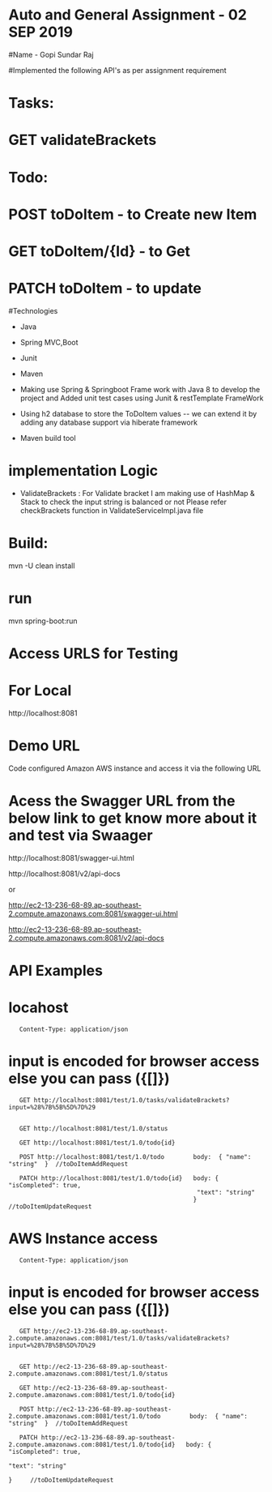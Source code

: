 
# Auto and General Assignment  - 02 SEP 2019

#Name - Gopi Sundar Raj
 

#Implemented the following API's as per assignment requirement

# Tasks: 
#     GET validateBrackets

# Todo: 
#     POST toDoItem  - to Create new Item
#     GET toDoItem/{Id} - to Get 
#     PATCH toDoItem  - to update


#Technologies
- Java
- Spring MVC,Boot
- Junit
- Maven

 - Making use Spring & Springboot Frame work with Java 8 to develop the project and Added unit test cases using Junit & restTemplate FrameWork
 - Using h2 database to store the ToDoItem values -- we can extend it by adding any database support via hiberate framework
 - Maven build tool


# implementation Logic

 - ValidateBrackets :  For Validate bracket I am making use of HashMap & Stack to check the input string is balanced or not
    Please refer checkBrackets function in ValidateServiceImpl.java file 


# Build:

mvn -U clean install

# run
mvn spring-boot:run
 
 
# Access URLS for Testing 

# For Local

http://localhost:8081

# Demo URL

Code configured Amazon AWS instance and access it via the following URL


# Acess the Swagger URL from the below link to get know more about it and test via Swaager

http://localhost:8081/swagger-ui.html

http://localhost:8081/v2/api-docs

or

http://ec2-13-236-68-89.ap-southeast-2.compute.amazonaws.com:8081/swagger-ui.html

http://ec2-13-236-68-89.ap-southeast-2.compute.amazonaws.com:8081/v2/api-docs

# API Examples
#        locahost	
   
	   Content-Type: application/json

#      input is encoded for browser access else you can pass ({[]})
	   GET http://localhost:8081/test/1.0/tasks/validateBrackets?input=%28%7B%5B%5D%7D%29
	   
	 
	   GET http://localhost:8081/test/1.0/status
	 
	   GET http://localhost:8081/test/1.0/todo{id}
	   
	   POST http://localhost:8081/test/1.0/todo        body:  { "name": "string"  }  //toDoItemAddRequest 
	   
	   PATCH http://localhost:8081/test/1.0/todo{id}   body: { "isCompleted": true,
                                                        "text": "string"
                                                       }     //toDoItemUpdateRequest 
     


#        AWS Instance access	
   
	   Content-Type: application/json

#      input is encoded for browser access else you can pass ({[]})
	   GET http://ec2-13-236-68-89.ap-southeast-2.compute.amazonaws.com:8081/test/1.0/tasks/validateBrackets?input=%28%7B%5B%5D%7D%29
	   
	 
	   GET http://ec2-13-236-68-89.ap-southeast-2.compute.amazonaws.com:8081/test/1.0/status
	 
	   GET http://ec2-13-236-68-89.ap-southeast-2.compute.amazonaws.com:8081/test/1.0/todo{id}
	   
	   POST http://ec2-13-236-68-89.ap-southeast-2.compute.amazonaws.com:8081/test/1.0/todo        body:  { "name": "string"  }  //toDoItemAddRequest 
	   
	   PATCH http://ec2-13-236-68-89.ap-southeast-2.compute.amazonaws.com:8081/test/1.0/todo{id}   body: { "isCompleted": true,
                                                                                                          "text": "string"
                                                                                                        }     //toDoItemUpdateRequest 
     











